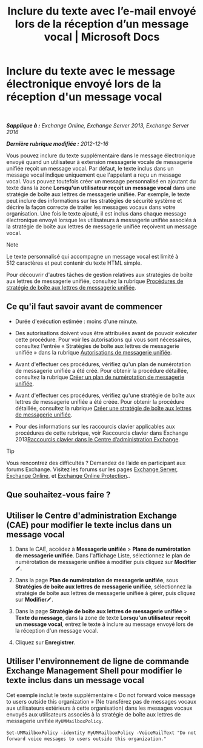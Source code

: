 ﻿---
title: "Inclure du texte avec l’e-mail envoyé lors de la réception d’un message vocal | Microsoft Docs"
TOCTitle: Inclure du texte avec le message électronique envoyé lors de la réception d'un message vocal
ms:assetid: b2eec29c-e5eb-4263-80d8-0b9813dd56dc
ms:mtpsurl: https://technet.microsoft.com/fr-fr/library/Bb201718(v=EXCHG.150)
ms:contentKeyID: 51407223
ms.date: 05/23/2018
mtps_version: v=EXCHG.150
ms.translationtype: MT
---

# Inclure du texte avec le message électronique envoyé lors de la réception d'un message vocal

 

_**Sapplique à :** Exchange Online, Exchange Server 2013, Exchange Server 2016_

_**Dernière rubrique modifiée :** 2012-12-16_

Vous pouvez inclure du texte supplémentaire dans le message électronique envoyé quand un utilisateur à extension messagerie vocale de messagerie unifiée reçoit un message vocal. Par défaut, le texte inclus dans un message vocal indique uniquement que l'appelant a reçu un message vocal. Vous pouvez toutefois créer un message personnalisé en ajoutant du texte dans la zone **Lorsqu'un utilisateur reçoit un message vocal** dans une stratégie de boîte aux lettres de messagerie unifiée. Par exemple, le texte peut inclure des informations sur les stratégies de sécurité système et décrire la façon correcte de traiter les messages vocaux dans votre organisation. Une fois le texte ajouté, il est inclus dans chaque message électronique envoyé lorsque les utilisateurs à messagerie unifiée associés à la stratégie de boîte aux lettres de messagerie unifiée reçoivent un message vocal.

> [!NOTE]
> Le texte personnalisé qui accompagne un message vocal est limité à 512 caractères et peut contenir du texte HTML simple.


Pour découvrir d'autres tâches de gestion relatives aux stratégies de boîte aux lettres de messagerie unifiée, consultez la rubrique [Procédures de stratégie de boîte aux lettres de messagerie unifiée](um-mailbox-policy-procedures-exchange-2013-help.md).

## Ce qu'il faut savoir avant de commencer

  - Durée d'exécution estimée : moins d'une minute.

  - Des autorisations doivent vous être attribuées avant de pouvoir exécuter cette procédure. Pour voir les autorisations qui vous sont nécessaires, consultez l'entrée « Stratégies de boîte aux lettres de messagerie unifiée » dans la rubrique [Autorisations de messagerie unifiée](unified-messaging-permissions-exchange-2013-help.md).

  - Avant d'effectuer ces procédures, vérifiez qu'un plan de numérotation de messagerie unifiée a été créé. Pour obtenir la procédure détaillée, consultez la rubrique [Créer un plan de numérotation de messagerie unifiée](create-a-um-dial-plan-exchange-2013-help.md).

  - Avant d'effectuer ces procédures, vérifiez qu'une stratégie de boîte aux lettres de messagerie unifiée a été créée. Pour obtenir la procédure détaillée, consultez la rubrique [Créer une stratégie de boîte aux lettres de messagerie unifiée](create-a-um-mailbox-policy-exchange-2013-help.md).

  - Pour des informations sur les raccourcis clavier applicables aux procédures de cette rubrique, voir Raccourcis clavier dans Exchange 2013[Raccourcis clavier dans le Centre d’administration Exchange](keyboard-shortcuts-in-the-exchange-admin-center-exchange-online-protection-help.md).

> [!TIP]
> Vous rencontrez des difficultés ? Demandez de l’aide en participant aux forums Exchange. Visitez les forums sur les pages <a href="https://go.microsoft.com/fwlink/p/?linkid=60612">Exchange Server</a>, <a href="https://go.microsoft.com/fwlink/p/?linkid=267542">Exchange Online</a>, et <a href="https://go.microsoft.com/fwlink/p/?linkid=285351">Exchange Online Protection</a>..


## Que souhaitez-vous faire ?

## Utiliser le Centre d'administration Exchange (CAE) pour modifier le texte inclus dans un message vocal

1.  Dans le CAE, accédez à **Messagerie unifiée** \> **Plans de numérotation de messagerie unifiée**. Dans l'affichage Liste, sélectionnez le plan de numérotation de messagerie unifiée à modifier puis cliquez sur **Modifier**![Icône Modifier](images/Bb124582.6f53ccb2-1f13-4c02-bea0-30690e6ea71d(EXCHG.150).gif "Icône Modifier").

2.  Dans la page **Plan de numérotation de messagerie unifiée**, sous **Stratégies de boîte aux lettres de messagerie unifiée**, sélectionnez la stratégie de boîte aux lettres de messagerie unifiée à gérer, puis cliquez sur **Modifier**![Icône Modifier](images/Bb124582.6f53ccb2-1f13-4c02-bea0-30690e6ea71d(EXCHG.150).gif "Icône Modifier").

3.  Dans la page **Stratégie de boîte aux lettres de messagerie unifiée** \> **Texte du message**, dans la zone de texte **Lorsqu'un utilisateur reçoit un message vocal**, entrez le texte à inclure au message envoyé lors de la réception d'un message vocal.

4.  Cliquez sur **Enregistrer**.

## Utiliser l'environnement de ligne de commande Exchange Management Shell pour modifier le texte inclus dans un message vocal

Cet exemple inclut le texte supplémentaire « Do not forward voice message to users outside this organization » (Ne transférez pas de messages vocaux aux utilisateurs extérieurs à cette organisation) dans les messages vocaux envoyés aux utilisateurs associés à la stratégie de boîte aux lettres de messagerie unifiée `MyUMMailboxPolicy`.

    Set-UMMailboxPolicy -identity MyUMMailboxPolicy -VoiceMailText "Do not forward voice messages to users outside this organization."

